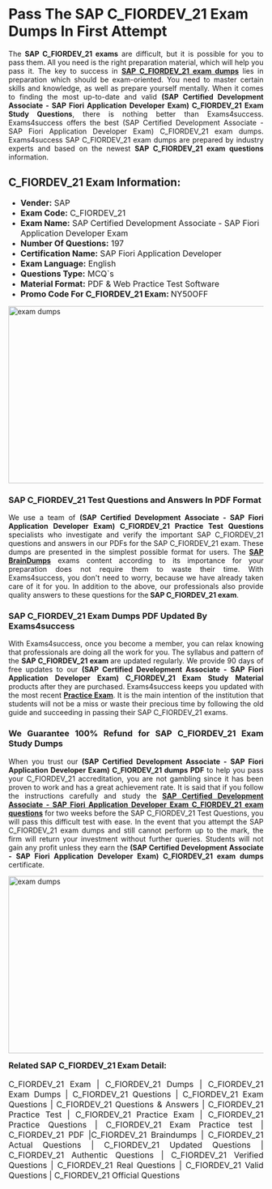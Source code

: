 <h1><strong><strong>Pass The SAP C_FIORDEV_21 Exam Dumps In First Attempt</strong></strong></h1> <p style="text-align:justify">The <strong>SAP C_FIORDEV_21 exams</strong> are difficult, but it is possible for you to pass them. All you need is the right preparation material, which will help you pass it. The key to success in <a href="https://www.exams4success.com/sap/c_fiordev_21-pdf-exam-dumps"><strong>SAP C_FIORDEV_21 exam dumps</strong></a> lies in preparation which should be exam-oriented. You need to master certain skills and knowledge, as well as prepare yourself mentally. When it comes to finding the most up-to-date and valid <strong>(SAP Certified Development Associate - SAP Fiori Application Developer Exam) C_FIORDEV_21 Exam Study Questions</strong>, there is nothing better than Exams4success. Exams4success offers the best (SAP Certified Development Associate - SAP Fiori Application Developer Exam) C_FIORDEV_21 exam dumps. Exams4success SAP C_FIORDEV_21 exam dumps are prepared by industry experts and based on the newest <strong>SAP C_FIORDEV_21 exam questions</strong> information.</p> <h2><strong><strong>C_FIORDEV_21 Exam Information:</strong></strong></h2> <ul> <li><span style="font-size:16px"><strong>Vender:</strong> SAP</span></li> <li><span style="font-size:16px"><strong>Exam Code:</strong> C_FIORDEV_21</span></li> <li><span style="font-size:16px"><strong>Exam Name:</strong> SAP Certified Development Associate - SAP Fiori Application Developer Exam</span></li> <li><span style="font-size:16px"><strong>Number Of Questions:</strong> 197</span></li> <li><span style="font-size:16px"><strong>Certification Name:</strong> SAP Fiori Application Developer</span></li> <li><span style="font-size:16px"><strong>Exam Language:</strong> English</span></li> <li><span style="font-size:16px"><strong>Questions Type:</strong> MCQ`s</span></li> <li><span style="font-size:16px"><strong>Material Format:</strong> PDF & Web Practice Test Software</span></li> <li><span style="font-size:16px"><strong>Promo Code For C_FIORDEV_21 Exam: </strong>NY50OFF</span></li> </ul> <p><a href="https://www.exams4success.com/sap/c_fiordev_21-pdf-exam-dumps" rel="no-follow"><img alt="exam dumps" src="https://www.certcollections.com/uploads/content/infrist1.png" style="height:350px; width:750px" /></a></p> <h3><strong>SAP C_FIORDEV_21 Test Questions and Answers In PDF Format</strong></h3> <p style="text-align:justify">We use a team of <strong>(SAP Certified Development Associate - SAP Fiori Application Developer Exam) C_FIORDEV_21 Practice Test Questions</strong> specialists who investigate and verify the important SAP C_FIORDEV_21 questions and answers in our PDFs for the SAP C_FIORDEV_21 exam. These dumps are presented in the simplest possible format for users. The <a href="https://www.exams4success.com/sap-exam-dumps"><strong>SAP BrainDumps</strong></a> exams content according to its importance for your preparation does not require them to waste their time. With Exams4success, you don't need to worry, because we have already taken care of it for you. In addition to the above, our professionals also provide quality answers to these questions for the<strong> SAP C_FIORDEV_21 exam</strong>.</p> <h3><strong> SAP C_FIORDEV_21 Exam Dumps PDF Updated By Exams4success</strong></h3> <p style="text-align:justify">With Exams4success, once you become a member, you can relax knowing that professionals are doing all the work for you. The syllabus and pattern of the <strong>SAP C_FIORDEV_21 exam </strong>are updated regularly. We provide 90 days of free updates to our <strong>(SAP Certified Development Associate - SAP Fiori Application Developer Exam) C_FIORDEV_21 Exam Study Material</strong> products after they are purchased. Exams4success keeps you updated with the most recent <a href="https://www.exams4success.com/"><strong>Practice Exam</strong></a>. It is the main intention of the institution that students will not be a miss or waste their precious time by following the old guide and succeeding in passing their SAP C_FIORDEV_21 exams.</p> <h3 style="text-align:justify"><strong>We Guarantee 100% Refund for SAP C_FIORDEV_21 Exam Study Dumps</strong></h3> <p style="text-align:justify">When you trust our <strong>(SAP Certified Development Associate - SAP Fiori Application Developer Exam) C_FIORDEV_21 dumps PDF</strong> to help you pass your C_FIORDEV_21 accreditation, you are not gambling since it has been proven to work and has a great achievement rate. It is said that if you follow the instructions carefully and study the <a href="https://www.exams4success.com/sap/c_fiordev_21-pdf-exam-dumps"><strong>SAP Certified Development Associate - SAP Fiori Application Developer Exam C_FIORDEV_21 exam questions</strong></a> for two weeks before the SAP C_FIORDEV_21 Test Questions, you will pass this difficult test with ease. In the event that you attempt the SAP C_FIORDEV_21 exam dumps and still cannot perform up to the mark, the firm will return your investment without further queries. Students will not gain any profit unless they earn the <strong>(SAP Certified Development Associate - SAP Fiori Application Developer Exam) C_FIORDEV_21 exam dumps</strong> certificate.</p> <p style="text-align:justify"><a href="https://www.exams4success.com/sap/c_fiordev_21-pdf-exam-dumps" rel="no-follow"><img alt="exam dumps" src="https://www.certcollections.com/uploads/content/free_demo1.png" style="height:350px; width:750px" /></a></p> <p style="text-align:justify"><span style="font-size:16px"><strong>Related SAP C_FIORDEV_21 Exam Detail:</strong></span><br /> <br /> <span style="font-size:16px">C_FIORDEV_21 Exam | C_FIORDEV_21 Dumps | C_FIORDEV_21 Exam Dumps | C_FIORDEV_21 Questions | C_FIORDEV_21 Exam Questions | C_FIORDEV_21 Questions & Answers | C_FIORDEV_21 Practice Test | C_FIORDEV_21 Practice Exam | C_FIORDEV_21 Practice Questions | C_FIORDEV_21 Exam Practice test | C_FIORDEV_21 PDF |C_FIORDEV_21 Braindumps | C_FIORDEV_21 Actual Questions | C_FIORDEV_21 Updated Questions | C_FIORDEV_21 Authentic Questions | C_FIORDEV_21 Verified Questions | C_FIORDEV_21 Real Questions | C_FIORDEV_21 Valid Questions | C_FIORDEV_21 Official Questions</span></p>
